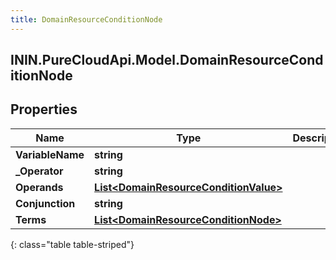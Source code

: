 ```yaml
---
title: DomainResourceConditionNode
---
```

## ININ.PureCloudApi.Model.DomainResourceConditionNode

## Properties

|Name | Type | Description | Notes|
|------------ | ------------- | ------------- | -------------|
| **VariableName** | **string** |  | [optional] |
| **_Operator** | **string** |  | [optional] |
| **Operands** | [**List&lt;DomainResourceConditionValue&gt;**](DomainResourceConditionValue.html) |  | [optional] |
| **Conjunction** | **string** |  | [optional] |
| **Terms** | [**List&lt;DomainResourceConditionNode&gt;**](DomainResourceConditionNode.html) |  | [optional] |
{: class="table table-striped"}


